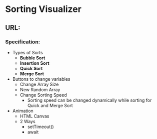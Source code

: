 # Sorting Visualizer
## URL: 
### Specification:
- Types of Sorts
  - **Bubble Sort**
  - **Insertion Sort**
  - **Quick Sort**
  - **Merge Sort**
- Buttons to change variables
  - Change Array Size
  - New Random Array
  - Change Sorting Speed
    - Sorting speed can be changed dynamically while sorting for Quick and Merge Sort
- Animation
  - HTML Canvas
  - 2 Ways
    - setTimeout()
    - await